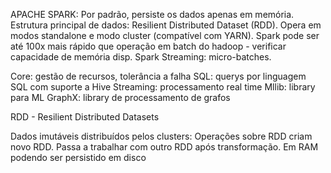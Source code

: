 APACHE SPARK: Por padrão, persiste os dados apenas em memória.
Estrutura principal de dados: Resilient Distributed Dataset (RDD).
Opera em modos standalone e modo cluster (compatível com YARN).
Spark pode ser até 100x mais rápido que operação em batch do hadoop - verificar capacidade de memória disp.
Spark Streaming: micro-batches.

  Core: gestão de recursos, tolerância a falha
  SQL: querys por linguagem SQL com suporte a Hive
  Streaming: processamento real time
  Mllib: library para ML
  GraphX: library de processamento de grafos

RDD - Resilient Distributed Datasets

  Dados imutáveis distribuídos pelos clusters: Operações sobre RDD criam novo RDD. Passa a trabalhar com outro RDD após transformação.
  Em RAM podendo ser persistido em disco
  

